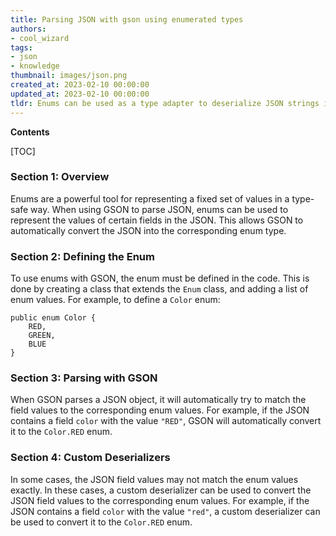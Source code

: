 ```yaml
---
title: Parsing JSON with gson using enumerated types
authors:
- cool_wizard
tags:
- json
- knowledge
thumbnail: images/json.png
created_at: 2023-02-10 00:00:00
updated_at: 2023-02-10 00:00:00
tldr: Enums can be used as a type adapter to deserialize JSON strings into corresponding enum values when parsing JSON with GSON.
---
```


**Contents**

[TOC]

### Section 1: Overview
Enums are a powerful tool for representing a fixed set of values in a type-safe way. When using GSON to parse JSON, enums can be used to represent the values of certain fields in the JSON. This allows GSON to automatically convert the JSON into the corresponding enum type.

### Section 2: Defining the Enum
To use enums with GSON, the enum must be defined in the code. This is done by creating a class that extends the `Enum` class, and adding a list of enum values. For example, to define a `Color` enum:

```
public enum Color {
    RED,
    GREEN,
    BLUE
}
```

### Section 3: Parsing with GSON
When GSON parses a JSON object, it will automatically try to match the field values to the corresponding enum values. For example, if the JSON contains a field `color` with the value `"RED"`, GSON will automatically convert it to the `Color.RED` enum.

### Section 4: Custom Deserializers
In some cases, the JSON field values may not match the enum values exactly. In these cases, a custom deserializer can be used to convert the JSON field values to the corresponding enum values. For example, if the JSON contains a field `color` with the value `"red"`, a custom deserializer can be used to convert it to the `Color.RED` enum.

